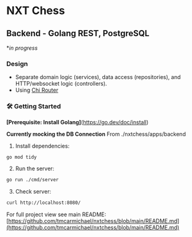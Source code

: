 # NXT Chess

## Backend - Golang REST, PostgreSQL

\*_in progress_

### Design

- Separate domain logic (services), data access (repositories), and HTTP/websocket logic (controllers).
- Using [Chi Router](https://github.com/go-chi/chi)

### 🛠️ Getting Started

**[Prerequisite: Install Golang]**(https://go.dev/doc/install)

**Currently mocking the DB Connection**
From ./nxtchess/apps/backend

1. Install dependencies:

```bash
go mod tidy
```

2. Run the server:

```bash
go run ./cmd/server
```

3. Check server:

```bash
curl http://localhost:8080/
```

For full project view see main README: [https://github.com/tmcarmichael/nxtchess/blob/main/README.md](https://github.com/tmcarmichael/nxtchess/blob/main/README.md)
